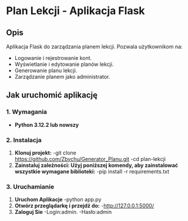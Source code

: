 # Plan Lekcji - Aplikacja Flask

## Opis
Aplikacja Flask do zarządzania planem lekcji. Pozwala użytkownikom na:
- Logowanie i rejestrowanie kont.
- Wyświetlanie i edytowanie planów lekcji.
- Generowanie planu lekcji.
- Zarządzanie planem jako administrator.

## Jak uruchomić aplikację

### 1. Wymagania
- **Python 3.12.2 lub nowszy**  

### 2. Instalacja

1. **Klonuj projekt:**
-git clone https://github.com/Zbvchu/Generator_Planu.git
-cd plan-lekcji
2. **Zainstaluj zależności: Użyj poniższej komendy, aby zainstalować wszystkie wymagane biblioteki:**
-pip install -r requirements.txt

### 3. Uruchamianie
1. **Uruchom Aplikacje**
-python app.py
2. **Otwórz przeglądarkę i przejdź do:**
-http://127.0.0.1:5000/
3. **Zaloguj Sie**
-Login:admin.
-Hasło:admin
